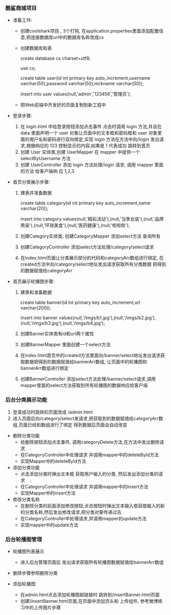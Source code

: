 ### 酷鲨商城项目

- 准备工作:

  - 创建coolshark项目 , 3个打钩, 在application.properties里面添加配置信息,把连接数据库url中的数据库名称改成cs

  - 创建数据库和表

    create database cs charset=utf8;

    use cs;

    create table user(id int primary key auto_increment,username varchar(50),password varchar(50),nickname varchar(50));

    insert into user values(null,'admin','123456','管理员');

  - 把Web前端中开发好的页面复制到新工程中 

- 登录步骤:

  1. 在 login.html 中给登录按钮添加点击事件 点击时调用 login 方法,并且在 data 里面声明一个 user 对象让页面中的文本框和密码框和 user 对象里面的用户名和密码进行双向绑定,实现 login 方法在方法中向/login 发出请求,根据响应的 123 控制显示的内容,如果是 1 代表成功 跳转到首页
  2. 创建 User 实体类,创建 UserMapper 在 mapper 中提供一个 selectByUsername 方法
  3. 创建 UserController 添加 login 方法处理/login 请求, 调用 mapper 里面的方法 给客户端响 应 1,2,3

- 首页分类展示步骤:

  1. 建表并准备数据

     create table category(id int primary key auto_increment,name varchar(20));

     insert into category values(null,'精彩活动'),(null,'当季女装'),(null,'品牌男装'),(null,'环球美食'),(null,'医药健康'),(null,'啦啦啦');

  2. 创建Category实体类, 创建CategoryMapper 添加select方法 查询所有

  3. 创建CategoryController 添加select方法处理/category/select请求

  4. 在index.html页面让分类展示部分的代码和categoryArr数组进行绑定, 在created方法中向/category/select地址发出请求获取所有分类数据 把得到的数据赋值给categoryArr 

- 首页展示轮播图步骤:

  1. 建表和准备数据

     create table banner(id int primary key auto_increment,url varchar(200));

     insert into banner values(null,'/imgs/b1.jpg'),(null,'/imgs/b2.jpg'),(null,'/imgs/b3.jpg'),(null,'/imgs/b4.jpg');

  2. 创建Banner实体类有id和url两个属性

  3. 创建BannerMapper 里面创建一个select方法

  4. 在index.html首页中的created方法里面向/banner/select地址发出请求获取数据把得到的数据赋值给bannerArr数组, 让页面中的轮播图和bannerArr数组进行绑定

  5. 创建BannerController 添加select方法处理/banner/select请求,调用mapper里面的select方法获取到所有轮播图的数据响应给客户端

### 后台分类展示功能

1. 登录成功时跳转的页面改成 /admin.html
2. 进入页面后向/category/select发请求,把获取到的数据赋值给categoryArr数组,页面已经和数组进行了绑定 得到数据后页面会自动改变

- 删除分类功能
  - 给删除按钮添加点击事件, 调用categoryDelete方法,在方法中发出删除请求
  - 在CategoryController中处理请求 并调用mapper中的deleteById方法
  - 实现Mapper中的deleteById方法
- 添加分类功能
  - 点击添加分类时弹出文本框 获取用户输入的分类, 然后发出添加分类的请求
  - 在CategoryController中处理请求 并调用mapper中的insert方法
  - 实现Mapper中的insert方法
- 修改分类名称
  - 在删除分类的前面添加修改按钮,点击按钮时弹出文本输入框获取输入的新的分类名称,然后发出修改请求,把分类对象传递过去
  - 在CategoryController中处理请求,并调用mapper的update方法
  - 实现mapper中的update方法

### 后台轮播图管理

- 轮播图列表展示
  - 进入后台管理页面后 发出请求获取所有轮播图数据赋值给bannerArr数组

- 删除步骤参照删除分类

- 添加轮播图:

  - 在admin.html点击添加轮播图超链接时 跳转到/insertBanner.html页面
  - 创建/insertBanner.html页面,在页面中添加页头和 上传组件, 参考微博练习中的上传图片步骤

  

